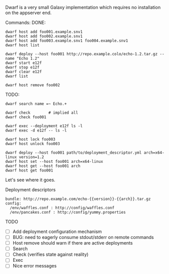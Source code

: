 Dwarf is a very small Galaxy implementation which requires no installation on the appserver end.

Commands:
  DONE:

    dwarf host add foo001.example.snv1
    dwarf host add foo002.example.snv1
    dwarf host add foo003.example.snv1 foo004.example.snv1
    dwarf host list

    dwarf deploy --host foo001 http://repo.example.colo/echo-1.2.tar.gz --name "Echo 1.2"
    dwarf start e12f
    dwarf stop e12f
    dwarf clear e12f
    dwarf list

    dwarf host remove foo002

  TODO:

    dwarf search name =~ Echo.+

    dwarf check        # implied all
    dwarf check foo001

    dwarf exec --deployment e12f ls -l
    dwarf exec -d e12f -- ls -l

    dwarf host lock foo003
    dwarf host unlock foo003

    dwarf deploy --host foo001 path/to/deployment_descriptor.yml arch=x64-linux version=1.2
    dwarf host set --host foo001 arch=x64-linux
    dwarf host get --host foo001 arch
    dwarf host get foo001

Let's see where it goes.

Deployment descriptors

    bundle: http://repo.example.com/echo-{{version}}-{{arch}}.tar.gz
    config:
      /env/waffles.conf : http://config/waffles.conf
      /env/pancakes.conf : http://config/yummy.properties

TODO
- [ ] Add deployment configuration mechanism
- [ ] BUG: need to eagerly consume stdout/stderr on remote commands
- [ ] Host remove should warn if there are active deployments
- [ ] Search
- [ ] Check (verifies state against reality)
- [ ] Exec
- [ ] Nice error messages
